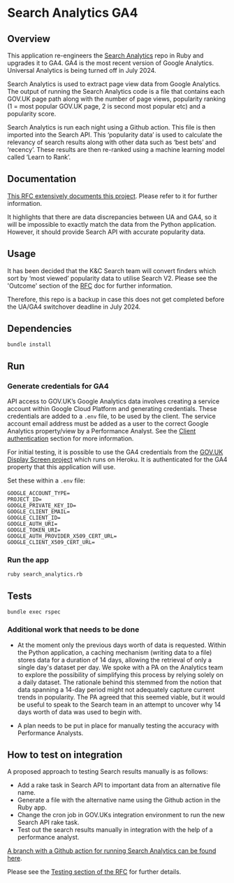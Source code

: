# Search Analytics GA4

## Overview

This application re-engineers the [Search Analytics](https://github.com/alphagov/search-analytics) repo in Ruby and upgrades it to GA4. GA4 is the most recent version of Google Analytics. Universal Analytics is being turned off in July 2024.

Search Analytics is used to extract page view data from Google Analytics. The output of running the Search Analytics code is a file that contains each GOV.UK page path along with the number of page views, popularity ranking (1 = most popular GOV.UK page, 2 is second most popular etc) and a popularity score.

Search Analytics is run each night using a Github action. This file is then imported into the Search API. This ‘popularity data’ is used to calculate the relevancy of search results along with other data such as ‘best bets’ and ‘recency’. These results are then re-ranked using a machine learning model called ‘Learn to Rank’.

## Documentation
[This RFC extensively documents this project](https://docs.google.com/document/d/14nyE7w6uHJR-s6ywHHNsWwGZtBmmaX2mubuk5IPxNf8/edit?usp=sharing). Please refer to it for further information.

It highlights that there are data discrepancies between UA and GA4, so it will be impossible to exactly match the data from the Python application. However, it should provide Search API with accurate popularity data.

## Usage

It  has been decided that the K&C Search team will convert finders which sort by ‘most viewed’ popularity data to utilise Search V2. Please see the 'Outcome' section of the [RFC](https://docs.google.com/document/d/14nyE7w6uHJR-s6ywHHNsWwGZtBmmaX2mubuk5IPxNf8/edit?usp=sharing) doc for further information.

Therefore, this repo is a backup in case this does not get completed before the UA/GA4 switchover deadline in July 2024.


## Dependencies

```
bundle install
```

## Run

### Generate credentials for GA4

API access to GOV.UK’s Google Analytics data involves creating a service account within Google Cloud Platform and generating credentials. These credentials are added to a `.env` file, to be used by the client. The service account email address must be added as a user to the correct Google Analytics property/view by a Performance Analyst. See the [Client authentication](https://docs.google.com/document/d/14nyE7w6uHJR-s6ywHHNsWwGZtBmmaX2mubuk5IPxNf8/edit?usp=sharing) section for more information.

For initial testing, it is possible to use the GA4 credentials from the [GOV.UK Display Screen project](https://github.com/alphagov/govuk-display-screen) which runs on Heroku. It is authenticated for the GA4 property that this application will use.

Set these within a `.env` file:

```
GOOGLE_ACCOUNT_TYPE=
PROJECT_ID=
GOOGLE_PRIVATE_KEY_ID=
GOOGLE_CLIENT_EMAIL=
GOOGLE_CLIENT_ID=
GOOGLE_AUTH_URI=
GOOGLE_TOKEN_URI=
GOOGLE_AUTH_PROVIDER_X509_CERT_URL=
GOOGLE_CLIENT_X509_CERT_URL=
```

### Run the app

```
ruby search_analytics.rb
```

## Tests

```
bundle exec rspec
```

### Additional work that needs to be done

- At the moment only the previous days worth of data is requested. Within the Python application, a caching mechanism (writing data to a file) stores data for a duration of 14 days, allowing the retrieval of only a single day's dataset per day. We spoke with a PA on the Analytics team to explore the possibility of simplifying this process by relying solely on a daily dataset. The rationale behind this stemmed from the notion that data spanning a 14-day period might not adequately capture current trends in popularity. The PA agreed that this seemed viable, but it would be useful to speak to the Search team in an attempt to uncover why 14 days worth of data was used to begin with.

- A plan needs to be put in place for manually testing the accuracy with Performance Analysts.

## How to test on integration

A proposed approach to testing Search results manually is as follows:

-  Add a rake task in Search API to important data from an alternative file name.
- Generate a file with the alternative name using the Github action in the Ruby app.
- Change the cron job in GOV.UKs integration environment to run the new Search API rake task.
- Test out the search results manually in integration with the help of a performance analyst.

[A branch with a Github action for running Search Analytics can be found here](https://github.com/alphagov/search-analytics-ga4/tree/add-github-action).

Please see the [Testing section of the RFC](https://docs.google.com/document/d/14nyE7w6uHJR-s6ywHHNsWwGZtBmmaX2mubuk5IPxNf8/edit?usp=sharing) for further details.
